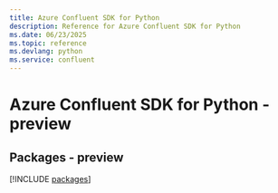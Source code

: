 ```yaml
---
title: Azure Confluent SDK for Python
description: Reference for Azure Confluent SDK for Python
ms.date: 06/23/2025
ms.topic: reference
ms.devlang: python
ms.service: confluent
---
```

# Azure Confluent SDK for Python - preview
## Packages - preview
[!INCLUDE [packages](confluent-index.md)]